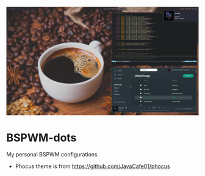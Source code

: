 ![alt text](https://github.com/johnsci911/BSPWM-dots/blob/master/Screenshot.png?raw=true "Screenshot")

# BSPWM-dots

My personal BSPWM configurations

- Phocus theme is from https://github.com/JavaCafe01/phocus
